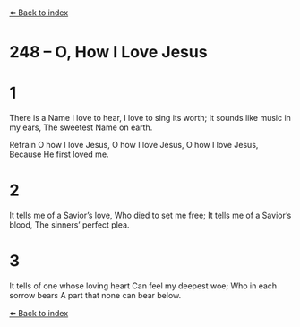 [⬅️ Back to index](../README.md)

# 248 – O, How I Love Jesus


# 1
There is a Name I love to hear,
I love to sing its worth;
It sounds like music in my ears,
The sweetest Name on earth.

Refrain
O how I love Jesus,
O how I love Jesus,
O how I love Jesus,
Because He first loved me.

# 2
It tells me of a Savior’s love,
Who died to set me free;
It tells me of a Savior’s blood,
The sinners’ perfect plea.

# 3
It tells of one whose loving heart
Can feel my deepest woe;
Who in each sorrow bears
A part that none can bear below.

[⬅️ Back to index](../README.md)
